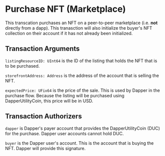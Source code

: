# Purchase NFT (Marketplace)

This transcation purchases an NFT on a peer-to-peer marketplace (i.e. **not** directly from a dapp). This tranasction
will also initialize the buyer's NFT collection on their account if it has not already been initialized.

## Transaction Arguments

`listingResourceID: UInt64` is the ID of the listing that holds the NFT that is to be purchased.

`storefrontAddress: Address` is the address of the account that is selling the NFT.

`expectedPrice: UFix64` is the price of the sale. This is used by Dapper in the purchase flow. Because the listing will be
purchased using DapperUtilityCoin, this price will be in USD.

## Transaction Authorizers

`dapper` is Dapper's payer account that provides the DapperUtilityCoin (DUC) for the purchase. Dapper user accounts cannot hold DUC.

`buyer` is the Dapper user's account. This is the account that is buying the NFT. Dapper will provide this signature.
